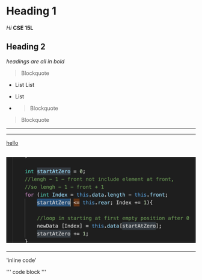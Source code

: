 # Heading 1

*Hi*
**CSE 15L**

## Heading 2

*headings are all in bold*

> Blockquote
* List
 List
- List
- > Blockquote	

> Blockquote	

---
***
[hello](http://a.com)

![abcd](https://github.com/xzrRyan/cse15l-lab-reports/blob/main/Screen%20Shot%202022-02-23%20at%209.27.32%20PM.png)
---
***

'inline code'

'''
code block
'''

